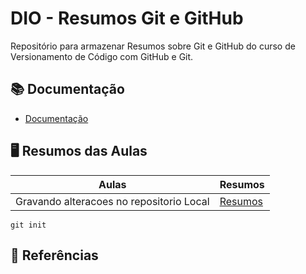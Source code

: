 
# DIO - Resumos Git e GitHub    

Repositório para armazenar Resumos sobre Git e GitHub do curso de Versionamento de Código com GitHub e Git.

## 📚 Documentação

-   [Documentação](https://www.dio.me/)

## 🖥 Resumos das Aulas

| Aulas | Resumos |
|-------|---------|
Gravando alteracoes no repositorio Local | [Resumos]()


```
git init 
```
## 🔎 Referências

